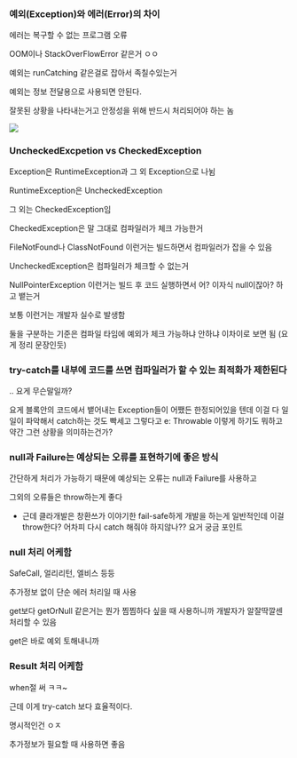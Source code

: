 ### 예외(Exception)와 에러(Error)의 차이

에러는 복구할 수 없는 프로그램 오류

OOM이나 StackOverFlowError 같은거 ㅇㅇ

예외는 runCatching 같은걸로 잡아서 족칠수있는거

예외는 정보 전달용으로 사용되면 안된다.

잘못된 상황을 나타내는거고 안정성을 위해 반드시 처리되어야 하는 놈

<img src="https://github.com/user-attachments/assets/a7a71d3a-da35-4051-8729-2d55354691ad" />

### UncheckedExcpetion vs CheckedException

Exception은 RuntimeException과 그 외 Exception으로 나뉨

RuntimeException은 UncheckedException

그 외는 CheckedException임

CheckedException은 말 그대로 컴파일러가 체크 가능한거

FileNotFound나 ClassNotFound 이런거는 빌드하면서 컴파일러가 잡을 수 있음

UncheckedException은 컴파일러가 체크할 수 없는거

NullPointerException 이런거는 빌드 후 코드 실행하면서 어? 이자식 null이잖아? 하고 뱉는거

보통 이런거는 개발자 실수로 발생함

둘을 구분하는 기준은 컴파일 타임에 예외가 체크 가능하냐 안하냐 이차이로 보면 됨 (요게 정리 문장인듯)

### try-catch를 내부에 코드를 쓰면 컴파일러가 할 수 있는 최적화가 제한된다

.. 요게 무슨말일까?

요게 블록안의 코드에서 뱉어내는 Exception들이 어쨌든 한정되어있을 텐데 이걸 다 일일이 파악해서 catch하는 것도 빡세고 그렇다고 e: Throwable 이렇게 하기도 뭐하고 약간 그런 상황을 의미하는건가?

### null과 Failure는 예상되는 오류를 표현하기에 좋은 방식

간단하게 처리가 가능하기 때문에 예상되는 오류는 null과 Failure를 사용하고

그외의 오류들은 throw하는게 좋다

- 근데 클라개발은 창환쓰가 이야기한 fail-safe하게 개발을 하는게 일반적인데 이걸 throw한다? 어차피 다시 catch 해줘야 하지않나?? 요거 궁금 포인트

### null 처리 어케함

SafeCall, 얼리리턴, 엘비스 등등

추가정보 없이 단순 에러 처리일 때 사용

get보다 getOrNull 같은거는 뭔가 찜찜하다 싶을 때 사용하니까 개발자가 알잘딱깔센 처리할 수 있음

get은 바로 예외 토해내니까

### Result 처리 어케함

when절 써 ㅋㅋ~

근데 이게 try-catch 보다 효율적이다.

명시적인건 ㅇㅈ

추가정보가 필요할 때 사용하면 좋음